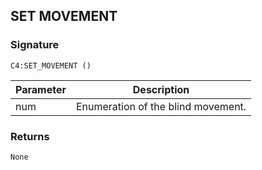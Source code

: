 ## SET MOVEMENT


### Signature

`C4:SET_MOVEMENT ()`


| Parameter | Description |
| --- | --- |
| num | Enumeration of the blind movement. |


### Returns

`None`

